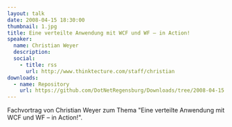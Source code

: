 ```yaml
---
layout: talk
date: 2008-04-15 18:30:00
thumbnail: 1.jpg
title: Eine verteilte Anwendung mit WCF und WF – in Action!
speaker:
  name: Christian Weyer
  description: 
  social:
    - title: rss
      url: http://www.thinktecture.com/staff/christian
downloads:
  - name: Repository
    url: https://github.com/DotNetRegensburg/Downloads/tree/2008-04-15
---
```

Fachvortrag von Christian Weyer zum Thema "Eine verteilte Anwendung mit WCF und WF – in Action!".